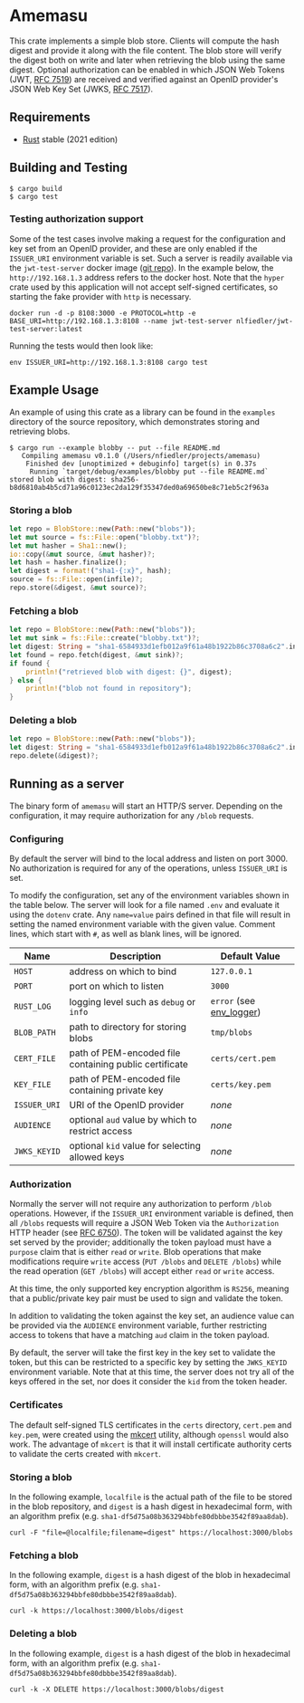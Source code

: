 # Amemasu

This crate implements a simple blob store. Clients will compute the hash digest and provide it along with the file content. The blob store will verify the digest both on write and later when retrieving the blob using the same digest. Optional authorization can be enabled in which JSON Web Tokens (JWT, [RFC 7519](https://www.rfc-editor.org/rfc/rfc7519)) are received and verified against an OpenID provider's JSON Web Key Set (JWKS, [RFC 7517](https://www.rfc-editor.org/rfc/rfc7517)).

## Requirements

* [Rust](https://www.rust-lang.org) stable (2021 edition)

## Building and Testing

```shell
$ cargo build
$ cargo test
```

### Testing authorization support

Some of the test cases involve making a request for the configuration and key set from an OpenID provider, and these are only enabled if the `ISSUER_URI` environment variable is set. Such a server is readily available via the `jwt-test-server` docker image ([git repo](https://github.com/nlfiedler/jwt-test-server)). In the example below, the `http://192.168.1.3` address refers to the docker host. Note that the `hyper` crate used by this application will not accept self-signed certificates, so starting the fake provider with `http` is necessary.

```shell
docker run -d -p 8108:3000 -e PROTOCOL=http -e BASE_URI=http://192.168.1.3:8108 --name jwt-test-server nlfiedler/jwt-test-server:latest
```

Running the tests would then look like:

```shell
env ISSUER_URI=http://192.168.1.3:8108 cargo test
```

## Example Usage

An example of using this crate as a library can be found in the `examples` directory of the source repository, which demonstrates storing and retrieving blobs.

```shell
$ cargo run --example blobby -- put --file README.md
   Compiling amemasu v0.1.0 (/Users/nfiedler/projects/amemasu)
    Finished dev [unoptimized + debuginfo] target(s) in 0.37s
     Running `target/debug/examples/blobby put --file README.md`
stored blob with digest: sha256-b8d6810ab4b5cd71a96c0123ec2da129f35347ded0a69650be8c71eb5c2f963a
```

### Storing a blob

```rust
let repo = BlobStore::new(Path::new("blobs"));
let mut source = fs::File::open("blobby.txt")?;
let mut hasher = Sha1::new();
io::copy(&mut source, &mut hasher)?;
let hash = hasher.finalize();
let digest = format!("sha1-{:x}", hash);
source = fs::File::open(infile)?;
repo.store(&digest, &mut source)?;
```

### Fetching a blob

```rust
let repo = BlobStore::new(Path::new("blobs"));
let mut sink = fs::File::create("blobby.txt")?;
let digest: String = "sha1-6584933d1efb012a9f61a48b1922b86c3708a6c2".into();
let found = repo.fetch(digest, &mut sink)?;
if found {
    println!("retrieved blob with digest: {}", digest);
} else {
    println!("blob not found in repository");
}
```

### Deleting a blob

```rust
let repo = BlobStore::new(Path::new("blobs"));
let digest: String = "sha1-6584933d1efb012a9f61a48b1922b86c3708a6c2".into();
repo.delete(&digest)?;
```

## Running as a server

The binary form of `amemasu` will start an HTTP/S server. Depending on the configuration, it may require authorization for any `/blob` requests.

### Configuring

By default the server will bind to the local address and listen on port 3000. No authorization is required for any of the operations, unless `ISSUER_URI` is set.

To modify the configuration, set any of the environment variables shown in the table below. The server will look for a file named `.env` and evaluate it using the `dotenv` crate. Any `name=value` pairs defined in that file will result in setting the named environment variable with the given value. Comment lines, which start with `#`, as well as blank lines, will be ignored.

| Name | Description | Default Value |
| ---- | ----------- | ------------- |
| `HOST` | address on which to bind | `127.0.0.1` |
| `PORT` | port on which to listen | `3000` |
| `RUST_LOG` | logging level such as `debug` or `info` | `error` (see [env_logger](https://docs.rs/env_logger/latest/env_logger/)) |
| `BLOB_PATH` | path to directory for storing blobs | `tmp/blobs` |
| `CERT_FILE` | path of PEM-encoded file containing public certificate | `certs/cert.pem` |
| `KEY_FILE` | path of PEM-encoded file containing private key | `certs/key.pem` |
| `ISSUER_URI` | URI of the OpenID provider | _none_ |
| `AUDIENCE` | optional `aud` value by which to restrict access | _none_ |
| `JWKS_KEYID` | optional `kid` value for selecting allowed keys | _none_ |

### Authorization

Normally the server will not require any authorization to perform `/blob` operations. However, if the `ISSUER_URI` environment variable is defined, then all `/blobs` requests will require a JSON Web Token via the `Authorization` HTTP header (see [RFC 6750](https://www.rfc-editor.org/rfc/rfc6750)). The token will be validated against the key set served by the provider; additionally the token payload must have a `purpose` claim that is either `read` or `write`. Blob operations that make modifications require `write` access (`PUT /blobs` and `DELETE /blobs`) while the read operation (`GET /blobs`) will accept either `read` or `write` access.

At this time, the only supported key encryption algorithm is `RS256`, meaning that a public/private key pair must be used to sign and validate the token.

In addition to validating the token against the key set, an audience value can be provided via the `AUDIENCE` environment variable, further restricting access to tokens that have a matching `aud` claim in the token payload.

By default, the server will take the first key in the key set to validate the token, but this can be restricted to a specific key by setting the `JWKS_KEYID` environment variable. Note that at this time, the server does not try all of the keys offered in the set, nor does it consider the `kid` from the token header.

### Certificates

The default self-signed TLS certificates in the `certs` directory, `cert.pem` and `key.pem`, were created using the [mkcert](https://github.com/FiloSottile/mkcert) utility, although `openssl` would also work. The advantage of `mkcert` is that it will install certificate authority certs to validate the certs created with `mkcert`.

### Storing a blob

In the following example, `localfile` is the actual path of the file to be stored in the blob repository, and `digest` is a hash digest in hexadecimal form, with an algorithm prefix (e.g. `sha1-df5d75a08b363294bbfe80dbbbe3542f89aa8dab`).

```shell
curl -F "file=@localfile;filename=digest" https://localhost:3000/blobs
```

### Fetching a blob

In the following example, `digest` is a hash digest of the blob in hexadecimal form, with an algorithm prefix (e.g. `sha1-df5d75a08b363294bbfe80dbbbe3542f89aa8dab`).

```shell
curl -k https://localhost:3000/blobs/digest
```

### Deleting a blob

In the following example, `digest` is a hash digest of the blob in hexadecimal form, with an algorithm prefix (e.g. `sha1-df5d75a08b363294bbfe80dbbbe3542f89aa8dab`).

```shell
curl -k -X DELETE https://localhost:3000/blobs/digest
```
